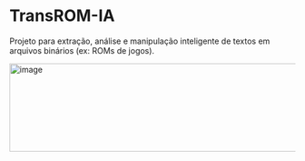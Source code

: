 # TransROM-IA

Projeto para extração, análise e manipulação inteligente de textos em arquivos binários (ex: ROMs de jogos).

<img width="1413" height="155" alt="image" src="https://github.com/user-attachments/assets/0b284aad-5e8b-4f5f-939a-975137825660" />

